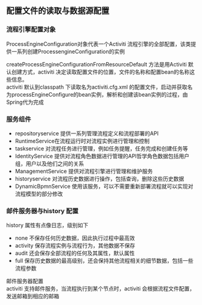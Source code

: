 ## 配置文件的读取与数据源配置 ##
### 流程引擎配置对象 ###
ProcessEngineConfiguration对象代表一个Activiti 流程引擎的全部配置，该类提供一系列创建ProcessengineConfiguration的实例     

createProcessEngineConfigurationFromResourceDefault 方法是用Activiti 默认创建方式，activiti 决定读取配置文件的位置，文件的名称和配置bean的名称这些信息。    
activiti 默认到classpath 下读取名为activiti.cfg.xml 的配置文件，启动并获取名为processEngineConfigure的bean实例，解析和创建该bean实例的过程，由Spring代为完成     
### 服务组件 ###

- repositoryservice 提供一系列管理流程定义和流程部署的API      
- RuntimeService在流程运行时对流程实例进行管理和控制    
- taskservice 对流程任务进行管理，例如任务提醒，任务完成和创建任务等   
- IdentityService 提供对流程角色数据进行管理的API哲学角色数据包括用户组，用户以及他们之间的关系    
- ManagementService 提供对流程引擎进行管理和维护服务   
- historyservice 对流程历史数据进行操作，包括查询，删除这些历史数据  
- DynamicBpmnService 使用该服务，可以不需要重新部署流程就可以实现对流程模型的部分修改    

### 邮件服务器与history 配置 ###
history 属性有点像日志，级别如下   

- none 不保存任何历史数据，因此执行过程中最高效   
- activity 保存流程实例与流程行为，其他数据不保存   
- audit 还会保存全部流程的任何及其属性，默认属性
- full 保存历史数据的最高级别，还会保持其他流程相关的细节数据，包括一些流程参数   

邮件服务器配置    
activiti 支持邮件服务，当流程执行到某个节点时，activiti 会根据流程文件配置，发送邮箱到相应的邮箱